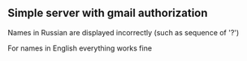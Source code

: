 ## Simple server with gmail authorization

Names in Russian are displayed incorrectly (such as sequence of '?') 

For names in English everything works fine
